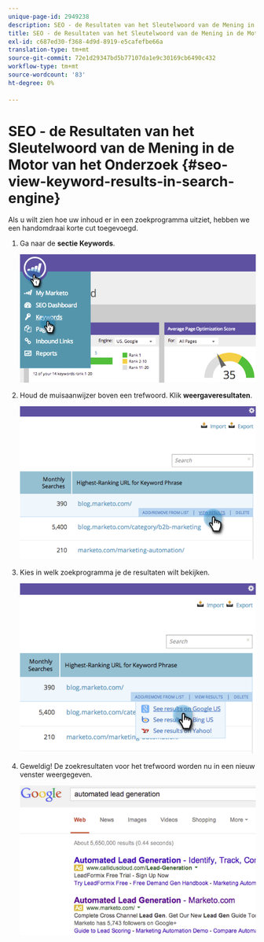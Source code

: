 ```yaml
---
unique-page-id: 2949238
description: SEO - de Resultaten van het Sleutelwoord van de Mening in de Motor van het Onderzoek - de Documenten van Marketo - de Documentatie van het Product
title: SEO - de Resultaten van het Sleutelwoord van de Mening in de Motor van het Onderzoek
exl-id: c687ed30-f368-4d9d-8919-e5cafefbe66a
translation-type: tm+mt
source-git-commit: 72e1d29347bd5b77107da1e9c30169cb6490c432
workflow-type: tm+mt
source-wordcount: '83'
ht-degree: 0%

---
```


# SEO - de Resultaten van het Sleutelwoord van de Mening in de Motor van het Onderzoek {#seo-view-keyword-results-in-search-engine}

Als u wilt zien hoe uw inhoud er in een zoekprogramma uitziet, hebben we een handomdraai korte cut toegevoegd.

1. Ga naar de **sectie Keywords**.

   ![](assets/image2014-9-18-13-3a33-3a58.png)

1. Houd de muisaanwijzer boven een trefwoord. Klik **weergaveresultaten**.

   ![](assets/image2014-9-18-13-3a34-3a2.png)

1. Kies in welk zoekprogramma je de resultaten wilt bekijken.

   ![](assets/image2014-9-18-13-3a34-3a16.png)

1. Geweldig! De zoekresultaten voor het trefwoord worden nu in een nieuw venster weergegeven.

   ![](assets/image2014-9-18-13-3a34-3a24.png)
